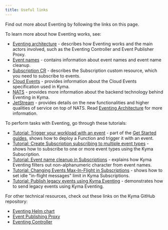 ```yaml
---
title: Useful links
---
```


Find out more about Eventing by following the links on this page.

To learn more about how Eventing works, see:

- [Eventing architecture](../../../05-technical-reference/00-architecture/evnt-01-architecture.md) - describes how Eventing works and the main actors involved, such as the Eventing Controller and Event Publisher Proxy.
- [Event names](../../../05-technical-reference/evnt-01-event-names.md) - contains information about event names and event name cleanup.
- [Subscription CR](../../../05-technical-reference/00-custom-resources/evnt-01-subscription.md) - describes the Subscription custom resource, which you need to subscribe to events.
- [Cloud Events](https://cloudevents.io/) - provides information about the Cloud Events specification used in Kyma.
- [NATS](https://nats.io/) - provides more information about the backend technology behind Eventing in Kyma.
- [JetStream](https://docs.nats.io/nats-concepts/jetstream) - provides details on the new functionalities and higher qualities of service on top of NATS. Read [Eventing Architecture](../../../05-technical-reference/00-architecture/evnt-01-architecture.md#jet-stream) for more information.

To perform tasks with Eventing, go through these tutorials:

- [Tutorial: Trigger your workload with an event](../../../02-get-started/04-trigger-workload-with-event.md) - part of the [Get Started guides](../../../02-get-started), shows how to deploy a Function and trigger it with an event.
- [Tutorial: Create Subscription subscribing to multiple event types](../../../03-tutorials/00-eventing/evnt-02-subs-with-multiple-filters.md) - shows how to subscribe to one or more event types using the Kyma Subscription.
- [Tutorial: Event name cleanup in Subscriptions](../../../03-tutorials/00-eventing/evnt-03-type-cleanup.md) - explains how Kyma Eventing filters out non-alphanumeric character from event names.
- [Tutorial: Changing Events Max-In-Flight in Subscriptions](../../../03-tutorials/00-eventing/evnt-04-change-max-in-flight-in-sub.md) - shows how to set idle "in-flight messages" limit in Kyma Subscriptions.
- [Tutorial: Publish legacy events using Kyma Eventing](../../../03-tutorials/00-eventing/evnt-05-send-legacy-events.md) - demonstrates how to send legacy events using Kyma Eventing.

For other technical resources, check out these links on the Kyma GitHub repository:

- [Eventing Helm chart](https://github.com/kyma-project/kyma/tree/main/resources/eventing)
- [Event Publishing Proxy](https://github.com/kyma-project/kyma/tree/main/components/event-publisher-proxy)
- [Eventing Controller](https://github.com/kyma-project/kyma/tree/main/components/eventing-controller)
